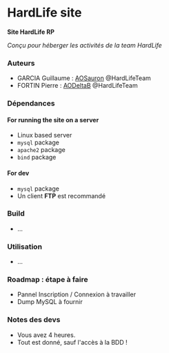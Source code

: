 # HardLife site

**Site HardLife RP**

*Conçu pour héberger les activités de la team HardLife*

### Auteurs

  - GARCIA Guillaume : [AOSauron](https://github.com/AOSauron) @HardLifeTeam
  - FORTIN Pierre : [AODeltaB](https://github.com/AODeltaB) @HardLifeTeam

### Dépendances

#### For running the site on a server

  - Linux based server
  - `mysql` package
  - `apache2` package
  - `bind` package

#### For dev  

  - `mysql` package
  - Un client **FTP** est recommandé

### Build
  
  - ...

### Utilisation

  - ...

### Roadmap : étape à faire

  - Pannel Inscription / Connexion à travailler
  - Dump MySQL à fournir

### Notes des devs

  - Vous avez 4 heures.
  - Tout est donné, sauf l'accès à la BDD !
